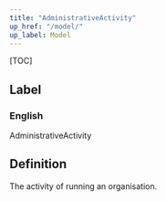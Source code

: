 ```yaml
---
title: "AdministrativeActivity"
up_href: "/model/"
up_label: Model
---
```


[TOC]

## Label

### English
AdministrativeActivity


## Definition
The activity of running an organisation. 


    
